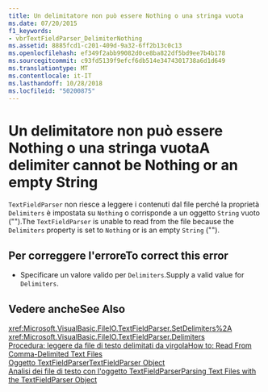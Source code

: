 ```yaml
---
title: Un delimitatore non può essere Nothing o una stringa vuota
ms.date: 07/20/2015
f1_keywords:
- vbrTextFieldParser_DelimiterNothing
ms.assetid: 8885fcd1-c201-409d-9a32-6ff2b13c0c13
ms.openlocfilehash: ef349f2abb99082d0ce8ba822df5bd9ee7b4b178
ms.sourcegitcommit: c93fd5139f9efcf6db514e3474301738a6d1d649
ms.translationtype: MT
ms.contentlocale: it-IT
ms.lasthandoff: 10/28/2018
ms.locfileid: "50200875"
---
```

# <a name="a-delimiter-cannot-be-nothing-or-an-empty-string"></a><span data-ttu-id="4aba0-102">Un delimitatore non può essere Nothing o una stringa vuota</span><span class="sxs-lookup"><span data-stu-id="4aba0-102">A delimiter cannot be Nothing or an empty String</span></span>
<span data-ttu-id="4aba0-103">`TextFieldParser` non riesce a leggere i contenuti dal file perché la proprietà `Delimiters` è impostata su `Nothing` o corrisponde a un oggetto `String` vuoto ("").</span><span class="sxs-lookup"><span data-stu-id="4aba0-103">The `TextFieldParser` is unable to read from the file because the `Delimiters` property is set to `Nothing` or is an empty `String` ("").</span></span>  
  
## <a name="to-correct-this-error"></a><span data-ttu-id="4aba0-104">Per correggere l'errore</span><span class="sxs-lookup"><span data-stu-id="4aba0-104">To correct this error</span></span>  
  
-   <span data-ttu-id="4aba0-105">Specificare un valore valido per `Delimiters`.</span><span class="sxs-lookup"><span data-stu-id="4aba0-105">Supply a valid value for `Delimiters`.</span></span>  
  
## <a name="see-also"></a><span data-ttu-id="4aba0-106">Vedere anche</span><span class="sxs-lookup"><span data-stu-id="4aba0-106">See Also</span></span>  
 <xref:Microsoft.VisualBasic.FileIO.TextFieldParser.SetDelimiters%2A>  
 <xref:Microsoft.VisualBasic.FileIO.TextFieldParser.Delimiters>  
 [<span data-ttu-id="4aba0-107">Procedura: leggere da file di testo delimitati da virgola</span><span class="sxs-lookup"><span data-stu-id="4aba0-107">How to: Read From Comma-Delimited Text Files</span></span>](../../visual-basic/developing-apps/programming/drives-directories-files/how-to-read-from-comma-delimited-text-files.md)  
 [<span data-ttu-id="4aba0-108">Oggetto TextFieldParser</span><span class="sxs-lookup"><span data-stu-id="4aba0-108">TextFieldParser Object</span></span>](../../visual-basic/language-reference/objects/textfieldparser-object.md)  
 [<span data-ttu-id="4aba0-109">Analisi dei file di testo con l'oggetto TextFieldParser</span><span class="sxs-lookup"><span data-stu-id="4aba0-109">Parsing Text Files with the TextFieldParser Object</span></span>](../../visual-basic/developing-apps/programming/drives-directories-files/parsing-text-files-with-the-textfieldparser-object.md)
